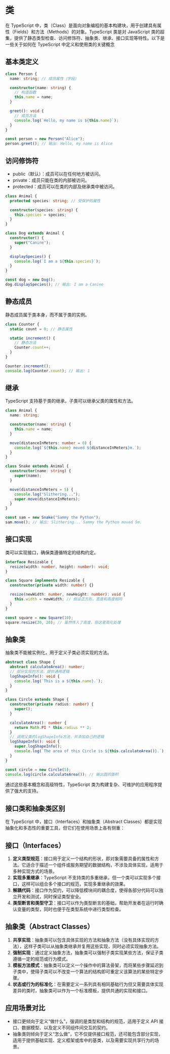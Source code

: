 # 类

在 TypeScript 中，类（Class）是面向对象编程的基本构建块，用于创建具有属性（Fields）和方法（Methods）的对象。TypeScript 类是对 JavaScript 类的超集，提供了静态类型检查、访问修饰符、抽象类、继承、接口实现等特性。以下是一些关于如何在 TypeScript 中定义和使用类的关键概念

## 基本类定义

```ts
class Person {
  name: string; // 成员属性（字段）

  constructor(name: string) {
    // 构造函数
    this.name = name;
  }

  greet(): void {
    // 成员方法
    console.log(`Hello, my name is ${this.name}`);
  }
}

const person = new Person("Alice");
person.greet(); // 输出: Hello, my name is Alice
```

## 访问修饰符

- public（默认）：成员可以在任何地方被访问。
- private：成员只能在类的内部被访问。
- protected：成员可以在类的内部及继承类中被访问。

```ts
class Animal {
  protected species: string; // 受保护的属性

  constructor(species: string) {
    this.species = species;
  }
}

class Dog extends Animal {
  constructor() {
    super("Canine");
  }

  displaySpecies() {
    console.log(`I am a ${this.species}`);
  }
}

const dog = new Dog();
dog.displaySpecies(); // 输出: I am a Canine
```

## 静态成员

静态成员属于类本身，而不属于类的实例。

```ts
class Counter {
  static count = 0; // 静态属性

  static increment() {
    // 静态方法
    Counter.count++;
  }
}

Counter.increment();
console.log(Counter.count); // 输出: 1
```

## 继承

TypeScript 支持基于类的继承，子类可以继承父类的属性和方法。

```ts
class Animal {
  name: string;

  constructor(name: string) {
    this.name = name;
  }

  move(distanceInMeters: number = 0) {
    console.log(`${this.name} moved ${distanceInMeters}m.`);
  }
}

class Snake extends Animal {
  constructor(name: string) {
    super(name);
  }

  move(distanceInMeters = 5) {
    console.log("Slithering...");
    super.move(distanceInMeters);
  }
}

const sam = new Snake("Sammy the Python");
sam.move(); // 输出: Slithering... Sammy the Python moved 5m.
```

## 接口实现

类可以实现接口，确保类遵循特定的结构约定。

```ts
interface Resizable {
  resize(width: number, height: number): void;
}

class Square implements Resizable {
  constructor(private width: number) {}

  resize(newWidth: number, newHeight: number): void {
    this.width = newWidth; // 假设正方形，宽度和高度相同
  }
}

const square = new Square(10);
square.resize(20, 20); // 虽然传入了高度，但这里简化处理
```

## 抽象类

抽象类不能被实例化，用于定义子类必须实现的方法。

```ts
abstract class Shape {
  abstract calculateArea(): number;
  // 部分实现的方法，提供通用逻辑
  logShapeInfo(): void {
    console.log(`This is a ${this.name}.`);
  }
}

class Circle extends Shape {
  constructor(private radius: number) {
    super();
  }

  calculateArea(): number {
    return Math.PI * this.radius ** 2;
  }
  // 调用父类的logShapeInfo方法，并添加自己的逻辑
  logShapeInfo(): void {
    super.logShapeInfo();
    console.log(`The area of this Circle is ${this.calculateArea()}.`);
  }
}

const circle = new Circle(5);
console.log(circle.calculateArea()); // 输出圆的面积
```

通过这些基本概念和高级特性，TypeScript 类为构建复杂、可维护的应用程序提供了强大的支持。

## 接口类和抽象类区别

在 TypeScript 中，接口（Interfaces）和抽象类（Abstract Classes）都是实现抽象化和多态性的重要工具，但它们在使用场景上各有侧重：

<h2>接口（Interfaces）</h2>

1. **定义类型规范**：接口用于定义一个结构的形状，即对象需要具备的属性和方法。它适合于描述一个组件或服务期望的数据结构，不涉及具体实现，适用于多种实现方式的场景。
2. **实现多重继承**：TypeScript 不支持类的多重继承，但一个类可以实现多个接口，这样可以组合多个接口的规范，实现多重继承的效果。
3. **解耦代码**：接口作为契约，可以降低模块间的耦合度，使得各部分代码可以独立开发和测试，同时保证类型安全。
4. **类型断言和类型守卫**：接口可以作为类型断言的基础，帮助开发者在运行时确认变量的类型，同时也便于在类型系统中进行类型检查。

<h2>抽象类（Abstract Classes）</h2>

1. **共享实现**：抽象类可以包含具体实现的方法和抽象方法（没有具体实现的方法），这样子类可以从抽象类继承并复用这些实现，同时必须实现抽象方法。
2. **强制实现**：通过定义抽象方法，抽象类可以强制子类实现某些方法，保证子类遵循一定的规范或行为模式。
3. **模板方法模式**：抽象类可以定义一个操作中的算法骨架，而将某些步骤延迟到子类中，使得子类可以不改变一个算法的结构即可重定义该算法的某些特定步骤。
4. **状态或行为的标准化**：在需要定义一系列具有相同基础行为但又需要具体实现差异的类时，抽象类可以作为一个标准模板，提供共通的实现和接口。

<h2>应用场景对比</h2>

- <sucb>接口</sucb>更倾向于定义“做什么”，强调的是类型和结构的规范，适用于定义 API 接口、数据模型、以及定义不同组件间交互的契约。
- <sucb>抽象类</sucb>则倾向于定义“怎么做”，它不仅提供接口规范，还可能包含部分实现，适用于提供基础实现、定义框架或库中的基类，以及需要实现共享行为的场景。
